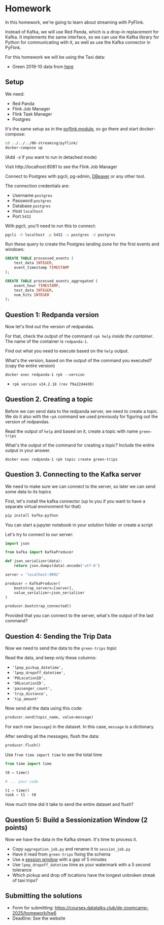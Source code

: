 
# Homework

In this homework, we're going to learn about streaming with PyFlink.

Instead of Kafka, we will use Red Panda, which is a drop-in
replacement for Kafka. It implements the same interface, 
so we can use the Kafka library for Python for communicating
with it, as well as use the Kafka connector in PyFlink.

For this homework we will be using the Taxi data:
- Green 2019-10 data from [here](https://github.com/DataTalksClub/nyc-tlc-data/releases/download/green/green_tripdata_2019-10.csv.gz)


## Setup

We need:

- Red Panda
- Flink Job Manager
- Flink Task Manager
- Postgres

It's the same setup as in the [pyflink module](../../../06-streaming/pyflink/), so go there and start docker-compose:

```bash
cd ../../../06-streaming/pyflink/
docker-compose up
```

(Add `-d` if you want to run in detached mode)

Visit http://localhost:8081 to see the Flink Job Manager

Connect to Postgres with pgcli, pg-admin, [DBeaver](https://dbeaver.io/) or any other tool.

The connection credentials are:

- Username `postgres`
- Password `postgres`
- Database `postgres`
- Host `localhost`
- Port `5432`

With pgcli, you'll need to run this to connect:

```bash
pgcli -h localhost -p 5432 -u postgres -d postgres
```

Run these query to create the Postgres landing zone for the first events and windows:

```sql 
CREATE TABLE processed_events (
    test_data INTEGER,
    event_timestamp TIMESTAMP
);

CREATE TABLE processed_events_aggregated (
    event_hour TIMESTAMP,
    test_data INTEGER,
    num_hits INTEGER 
);
```

## Question 1: Redpanda version

Now let's find out the version of redpandas. 

For that, check the output of the command `rpk help` _inside the container_. The name of the container is `redpanda-1`.

Find out what you need to execute based on the `help` output.

What's the version, based on the output of the command you executed? (copy the entire version)

```
docker exec redpanda-1 rpk --version  
```
- `rpk version v24.2.18 (rev f9a22d4430)`

## Question 2. Creating a topic

Before we can send data to the redpanda server, we
need to create a topic. We do it also with the `rpk`
command we used previously for figuring out the version of 
redpandas.

Read the output of `help` and based on it, create a topic with name `green-trips` 

What's the output of the command for creating a topic? Include the entire output in your answer.

```
docker exec redpanda-1 rpk topic create green-trips
```


## Question 3. Connecting to the Kafka server

We need to make sure we can connect to the server, so
later we can send some data to its topics

First, let's install the kafka connector (up to you if you
want to have a separate virtual environment for that)

```bash
pip install kafka-python
```

You can start a jupyter notebook in your solution folder or
create a script

Let's try to connect to our server:

```python
import json

from kafka import KafkaProducer

def json_serializer(data):
    return json.dumps(data).encode('utf-8')

server = 'localhost:9092'

producer = KafkaProducer(
    bootstrap_servers=[server],
    value_serializer=json_serializer
)

producer.bootstrap_connected()
```

Provided that you can connect to the server, what's the output
of the last command?

## Question 4: Sending the Trip Data

Now we need to send the data to the `green-trips` topic

Read the data, and keep only these columns:

* `'lpep_pickup_datetime',`
* `'lpep_dropoff_datetime',`
* `'PULocationID',`
* `'DOLocationID',`
* `'passenger_count',`
* `'trip_distance',`
* `'tip_amount'`

Now send all the data using this code:

```python
producer.send(topic_name, value=message)
```

For each row (`message`) in the dataset. In this case, `message`
is a dictionary.

After sending all the messages, flush the data:

```python
producer.flush()
```

Use `from time import time` to see the total time 

```python
from time import time

t0 = time()

# ... your code

t1 = time()
took = t1 - t0
```

How much time did it take to send the entire dataset and flush? 


## Question 5: Build a Sessionization Window (2 points)

Now we have the data in the Kafka stream. It's time to process it.

* Copy `aggregation_job.py` and rename it to `session_job.py`
* Have it read from `green-trips` fixing the schema
* Use a [session window](https://nightlies.apache.org/flink/flink-docs-master/docs/dev/datastream/operators/windows/) with a gap of 5 minutes
* Use `lpep_dropoff_datetime` time as your watermark with a 5 second tolerance
* Which pickup and drop off locations have the longest unbroken streak of taxi trips?


## Submitting the solutions

- Form for submitting: https://courses.datatalks.club/de-zoomcamp-2025/homework/hw6
- Deadline: See the website